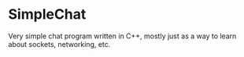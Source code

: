 # SimpleChat
Very simple chat program written in C++, mostly just as a way to learn about sockets, networking, etc.
